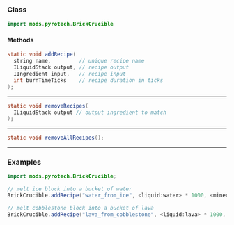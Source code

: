 
### Class

```java
import mods.pyrotech.BrickCrucible
```

#### Methods

```java
static void addRecipe(
  string name,         // unique recipe name
  ILiquidStack output, // recipe output
  IIngredient input,   // recipe input
  int burnTimeTicks    // recipe duration in ticks
);
```


---


```java
static void removeRecipes(
  ILiquidStack output // output ingredient to match
);
```


---


```java
static void removeAllRecipes();
```


---


### Examples

```java
import mods.pyrotech.BrickCrucible;

// melt ice block into a bucket of water
BrickCrucible.addRecipe("water_from_ice", <liquid:water> * 1000, <minecraft:ice>);

// melt cobblestone block into a bucket of lava
BrickCrucible.addRecipe("lava_from_cobblestone", <liquid:lava> * 1000, <minecraft:cobblestone>);
```
